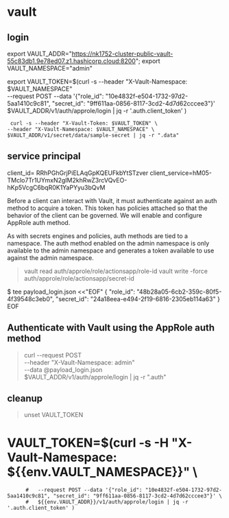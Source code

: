 # vault

## login

export VAULT_ADDR="https://nk1752-cluster-public-vault-55c83db1.9e78ed07.z1.hashicorp.cloud:8200";
export VAULT_NAMESPACE="admin"

export VAULT_TOKEN=$(curl -s --header "X-Vault-Namespace: $VAULT_NAMESPACE" \
    --request POST --data '{"role_id": "10e4832f-e504-1732-97d2-5aa1410c9c81", "secret_id": "9ff611aa-0856-8117-3cd2-4d7d62cccee3"}' \
     $VAULT_ADDR/v1/auth/approle/login | jq -r '.auth.client_token' )

     curl -s --header "X-Vault-Token: $VAULT_TOKEN" \
    --header "X-Vault-Namespace: $VAULT_NAMESPACE" \
    $VAULT_ADDR/v1/secret/data/sample-secret | jq -r ".data"

## service principal

client_id= RRhPGhGrjPiELAqGpKQEUFkbYtSTzver
client_service=hM05-TMclo7Tr1UYmxN2gIM2khRwZ3rcVQvEO-hKp5VcgC6bqR0K1YaPYyu3bQvM

Before a client can interact with Vault, it must authenticate against an auth method to acquire a token. This token has policies attached so that the behavior of the client can be governed.  We will enable and configure AppRole auth method.

As with secrets engines and policies, auth methods are tied to a namespace. The auth method enabled on the admin namespace is only available to the admin namespace and generates a token available to use against the admin namespace.

> vault read auth/approle/role/actionsapp/role-id
> vault write -force auth/approle/role/actionsapp/secret-id


$ tee payload_login.json <<"EOF"
{
  "role_id": "48b28a05-6cb2-359c-80f5-4f39548c3eb0",
  "secret_id": "24a18eea-e494-2f19-6816-2305eb114a63"
}
EOF

## Authenticate with Vault using the AppRole auth method

> curl --request POST \
    --header "X-Vault-Namespace: admin" \
    --data @payload_login.json \
    $VAULT_ADDR/v1/auth/approle/login | jq -r ".auth"

## cleanup

> unset VAULT_TOKEN



# VAULT_TOKEN=$(curl -s -H "X-Vault-Namespace: ${{env.VAULT_NAMESPACE}}" \
          #   --request POST --data '{"role_id": "10e4832f-e504-1732-97d2-5aa1410c9c81", "secret_id": "9ff611aa-0856-8117-3cd2-4d7d62cccee3"}' \
          #   ${{env.VAULT_ADDR}}/v1/auth/approle/login | jq -r '.auth.client_token' )

